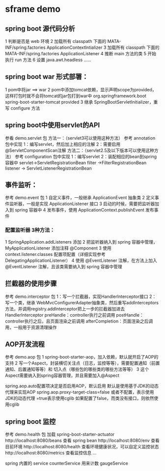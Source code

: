 # sframe demo
## spring boot 源代码分析
1 判断是否是 web 环境
2 加载所有 classpath 下面的 MATA-INF/spring.factories ApplicationContextIntializer
3 加载所有 classpath 下面的 MATA-INF/spring.factories ApplicationListener
4 推断 main 方法的类
5 开始执行 run 方法
6 设置 java.awt.headless
......


## spring boot war 形式部署：
1 pom中将<packaging>jar</packaging> ==> <packaging>war</packaging>
2 pom中添加tomcat依赖，显示声明scope为provided，这样打包时就不会将tomcat的jar包打到war中
	<dependency>
		<groupId>org.springframework.boot</groupId>
		<artifactId>spring-boot-starter-tomcat</artifactId>
		<scope>provided</scope>
	</dependency>
3 继承 SpringBootServletInitializer，重写 configure 方法


## spring boot中使用servlet的API
参看 demo.servlet 包
方法一：（servlet3可以使用这种方法）  参考 annotation 包中实现
1：编写servlet，然后加上相应的注解
2：需要启用@ServletComponentScan注解
方法二：（servlet2.5及以下版本可以使用这种方法）   参考 configuration 包中实现
1：编写servlet
2：装配相应的bean到spring容器中
servlet->ServletRegistrationBean
filter ->FilterRegistrationBean
listener -> ServletListenerRegistrationBean

## 事件监听：
参考 demo.event 包
1 自定义事件，一般继承 ApplicationEvent 抽象类
2 定义事件监听器，一般是实现 ApplicationListener 接口
3 启动的时候，需要把监听器加入到 spring 容器中
4 发布事件，使用 ApplicationContext.publishEvent 发布事件

### 配置监听器 3种方法：
1 SpringApplication.addListeners 添加
2 把监听器纳入到 spring 容器中管理，MyApplicationListener 添加注释 @Component
3 使用 context.listener.classes 配置项配置（详细实现参考 DelegatingApplicationListener）
4 使用 @EventListener 注解，在方法上加入 @EventListener 注解，且该类需要纳入到 spring 容器中管理


## 拦截器的使用步骤
参考 demo.interceptor 包
1：写一个拦截器，实现HandlerInterceptor接口
2：写一个类，继承 WebMvcConfigurerAdapter抽象类，然后重写addInterceptors方法，并调用registry.addInterceptor把上一步的拦截器加进去
HandlerInterceptor
preHandle：controller执行之前调用
postHandle：controller执行之后，且页面渲染之前调用
afterCompletion：页面渲染之后调用，一般用于资源清理操作


## AOP开发流程
参考 demo.aop 包
1 spring-boot-starter-aop，加入依赖，默认就开启了AOP的支持
2 写一个Aspect，封装横切关注点（日志，监控等等），需要配置通知（前置通知、后置通知等等）和 切入点（哪些包的哪些类的哪些方法等等）
3 这个Aspect需要纳入到spring容器管理，并且需要加入@Aspect

spring.aop.auto配置项决定是否启用AOP，默认启用
默认是使用基于JDK的动态代理来实现AOP
spring.aop.proxy-target-class=false 或者不配置，表示使用JDK的动态代理
=true表示使用cglib
如果配置了false，而类没有接口，则依然使用cglib


## spring boot 监控
参考 demo.health 包
加载 spring-boot-starter-actuator
http://localhost:8080/beans 查看 spring bean
http://localhost:8080/env   查看目前环境
http://localhost:8080/health    查看环境健康状况，可以自定义监控状态
http://localhost:8080/metrics   查看监控信息
...

spring 内置的 service
counterService 用来计数
gaugeService



